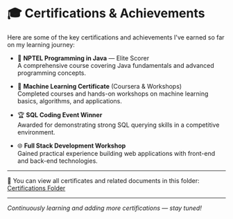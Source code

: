 # 🎓 Certifications & Achievements

Here are some of the key certifications and achievements I've earned so far on my learning journey:

- 🏅 **NPTEL Programming in Java** — Elite Scorer  
  A comprehensive course covering Java fundamentals and advanced programming concepts.

- 🧠 **Machine Learning Certificate** (Coursera & Workshops)  
  Completed courses and hands-on workshops on machine learning basics, algorithms, and applications.

- 🏆 **SQL Coding Event Winner**  
  Awarded for demonstrating strong SQL querying skills in a competitive environment.

- 🌐 **Full Stack Development Workshop**  
  Gained practical experience building web applications with front-end and back-end technologies.

---

📁 You can view all certificates and related documents in this folder:  
[Certifications Folder](https://github.com/GrandWizard1102/My_resume/tree/main/Certifications)

---

*Continuously learning and adding more certifications — stay tuned!*
